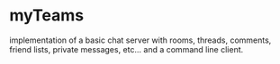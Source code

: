 # myTeams
implementation of a basic chat server with rooms, threads, comments, friend lists, private messages, etc... and a command line client.
